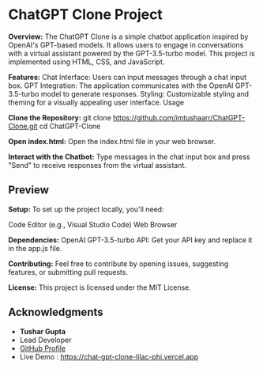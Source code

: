 # ChatGPT Clone Project

**Overview:**
The ChatGPT Clone is a simple chatbot application inspired by OpenAI's GPT-based models. It allows users to engage in conversations with a virtual assistant powered by the GPT-3.5-turbo model. This project is implemented using HTML, CSS, and JavaScript.

**Features:**
Chat Interface: Users can input messages through a chat input box.
GPT Integration: The application communicates with the OpenAI GPT-3.5-turbo model to generate responses.
Styling: Customizable styling and theming for a visually appealing user interface.
Usage

**Clone the Repository:**
git clone https://github.com/imtushaarr/ChatGPT-Clone.git
cd ChatGPT-Clone

**Open index.html:**
Open the index.html file in your web browser.

**Interact with the Chatbot:**
Type messages in the chat input box and press "Send" to receive responses from the virtual assistant.


## Preview

**Setup:**
To set up the project locally, you'll need:

Code Editor (e.g., Visual Studio Code)
Web Browser

**Dependencies:**
OpenAI GPT-3.5-turbo API: Get your API key and replace it in the app.js file.

**Contributing:**
Feel free to contribute by opening issues, suggesting features, or submitting pull requests.

**License:**
This project is licensed under the MIT License.

## Acknowledgments

- **Tushar Gupta**
- Lead Developer
- [GitHub Profile](https://github.com/imtushaarr)
- Live Demo : https://chat-gpt-clone-lilac-phi.vercel.app
